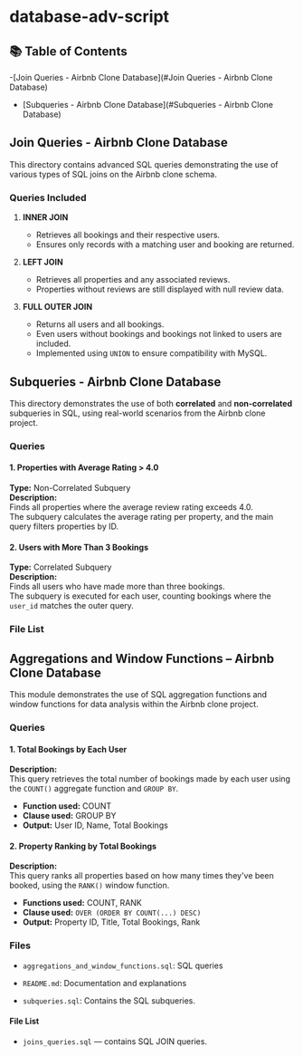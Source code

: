# database-adv-script
## 📚 Table of Contents
-[Join Queries - Airbnb Clone Database](#Join Queries - Airbnb Clone Database)
- [Subqueries - Airbnb Clone Database](#Subqueries - Airbnb Clone Database)

## Join Queries - Airbnb Clone Database

This directory contains advanced SQL queries demonstrating the use of various types of SQL joins on the Airbnb clone schema.

### Queries Included

1. **INNER JOIN**
   - Retrieves all bookings and their respective users.
   - Ensures only records with a matching user and booking are returned.

2. **LEFT JOIN**
   - Retrieves all properties and any associated reviews.
   - Properties without reviews are still displayed with null review data.

3. **FULL OUTER JOIN**
   - Returns all users and all bookings.
   - Even users without bookings and bookings not linked to users are included.
   - Implemented using `UNION` to ensure compatibility with MySQL.

## Subqueries - Airbnb Clone Database

This directory demonstrates the use of both **correlated** and **non-correlated** subqueries in SQL, using real-world scenarios from the Airbnb clone project.

### Queries

#### 1. Properties with Average Rating > 4.0

**Type:** Non-Correlated Subquery  
**Description:**  
Finds all properties where the average review rating exceeds 4.0.  
The subquery calculates the average rating per property, and the main query filters properties by ID.

#### 2. Users with More Than 3 Bookings

**Type:** Correlated Subquery  
**Description:**  
Finds all users who have made more than three bookings.  
The subquery is executed for each user, counting bookings where the `user_id` matches the outer query.

### File List

## Aggregations and Window Functions – Airbnb Clone Database

This module demonstrates the use of SQL aggregation functions and window functions for data analysis within the Airbnb clone project.

### Queries

#### 1. Total Bookings by Each User

**Description:**  
This query retrieves the total number of bookings made by each user using the `COUNT()` aggregate function and `GROUP BY`.

- **Function used:** COUNT
- **Clause used:** GROUP BY
- **Output:** User ID, Name, Total Bookings

#### 2. Property Ranking by Total Bookings

**Description:**  
This query ranks all properties based on how many times they've been booked, using the `RANK()` window function.

- **Functions used:** COUNT, RANK
- **Clause used:** `OVER (ORDER BY COUNT(...) DESC)`
- **Output:** Property ID, Title, Total Bookings, Rank

### Files

- `aggregations_and_window_functions.sql`: SQL queries
- `README.md`: Documentation and explanations

- `subqueries.sql`: Contains the SQL subqueries.


#### File List

- `joins_queries.sql` — contains SQL JOIN queries.

